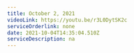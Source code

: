 ```yaml
---
title: October 2, 2021
videoLink: https://youtu.be/r3L0DytSK2c
serviceOrderlink: none
date: 2021-10-04T14:35:04.510Z
serviceDescription: na
---
```


